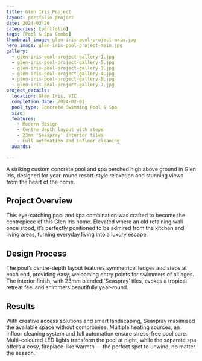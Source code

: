 ```yaml
---
title: Glen Iris Project
layout: portfolio-project
date: 2024-03-20
categories: [portfolio]
tags: [Pool & Spa Combo]
thumbnail_image: glen-iris-pool-project-main.jpg
hero_image: glen-iris-pool-project-main.jpg
gallery:
  - glen-iris-pool-project-gallery-1.jpg
  - glen-iris-pool-project-gallery-5.jpg
  - glen-iris-pool-project-gallery-3.jpg
  - glen-iris-pool-project-gallery-4.jpg
  - glen-iris-pool-project-gallery-6.jpg
  - glen-iris-pool-project-gallery-7.jpg
project_details:
  location: Glen Iris, VIC
  completion_date: 2024-02-01
  pool_type: Concrete Swimming Pool & Spa
  size: 
  features:
    - Modern design
    - Centre-depth layout with steps
    - 23mm 'Seaspray' interior tiles
    - Full automation and infloor cleaning
  awards:

---
```


A striking custom concrete pool and spa perched high above ground in Glen Iris, designed for year-round resort-style relaxation and stunning views from the heart of the home.

## Project Overview

This eye-catching pool and spa combination was crafted to become the centrepiece of this Glen Iris home. Elevated where an old retaining wall once stood, it’s perfectly positioned to be admired from the kitchen and living areas, turning everyday living into a luxury escape.


## Design Process

The pool’s centre-depth layout features symmetrical ledges and steps at each end, providing easy, welcoming entry points for swimmers of all ages. The interior finish, with 23mm blended ‘Seaspray’ tiles, evokes a tropical retreat feel and shimmers beautifully year-round.

## Results

With creative access solutions and smart landscaping, Seaspray maximised the available space without compromise. Multiple heating sources, an infloor cleaning system and full automation ensure stress-free pool care. Multi-coloured LED lights transform the pool at night, while the separate spa offers a cosy, fireplace-like warmth — the perfect spot to unwind, no matter the season.
